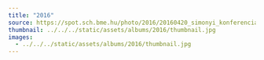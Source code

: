 ```yaml
---
title: "2016"
source: https://spot.sch.bme.hu/photo/2016/20160420_simonyi_konferencia
thumbnail: ../../../static/assets/albums/2016/thumbnail.jpg
images:
  - ../../../static/assets/albums/2016/thumbnail.jpg
---
```

